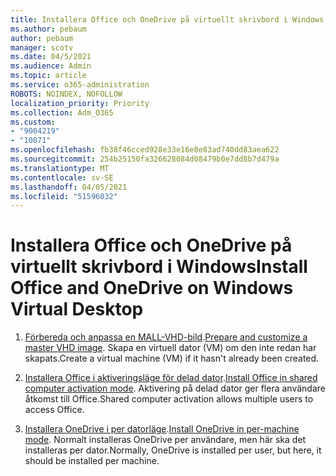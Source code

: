 ```yaml
---
title: Installera Office och OneDrive på virtuellt skrivbord i Windows
ms.author: pebaum
author: pebaum
manager: scotv
ms.date: 04/5/2021
ms.audience: Admin
ms.topic: article
ms.service: o365-administration
ROBOTS: NOINDEX, NOFOLLOW
localization_priority: Priority
ms.collection: Adm_O365
ms.custom:
- "9004219"
- "10871"
ms.openlocfilehash: fb38f46cced928e33e16e8e83ad740dd83aea622
ms.sourcegitcommit: 254b25150fa326628084d08479b0e7dd8b7d479a
ms.translationtype: MT
ms.contentlocale: sv-SE
ms.lasthandoff: 04/05/2021
ms.locfileid: "51596032"
---
```

# <a name="install-office-and-onedrive-on-windows-virtual-desktop"></a><span data-ttu-id="9f1f3-102">Installera Office och OneDrive på virtuellt skrivbord i Windows</span><span class="sxs-lookup"><span data-stu-id="9f1f3-102">Install Office and OneDrive on Windows Virtual Desktop</span></span>

1. <span data-ttu-id="9f1f3-103">[Förbereda och anpassa en MALL-VHD-bild](https://docs.microsoft.com/azure/virtual-desktop/set-up-customize-master-image).</span><span class="sxs-lookup"><span data-stu-id="9f1f3-103">[Prepare and customize a master VHD image](https://docs.microsoft.com/azure/virtual-desktop/set-up-customize-master-image).</span></span> <span data-ttu-id="9f1f3-104">Skapa en virtuell dator (VM) om den inte redan har skapats.</span><span class="sxs-lookup"><span data-stu-id="9f1f3-104">Create a virtual machine (VM) if it hasn't already been created.</span></span>

1. <span data-ttu-id="9f1f3-105">[Installera Office i aktiveringsläge för delad dator](https://docs.microsoft.com/azure/virtual-desktop/install-office-on-wvd-master-image#install-office-in-shared-computer-activation-mode).</span><span class="sxs-lookup"><span data-stu-id="9f1f3-105">[Install Office in shared computer activation mode](https://docs.microsoft.com/azure/virtual-desktop/install-office-on-wvd-master-image#install-office-in-shared-computer-activation-mode).</span></span> <span data-ttu-id="9f1f3-106">Aktivering på delad dator ger flera användare åtkomst till Office.</span><span class="sxs-lookup"><span data-stu-id="9f1f3-106">Shared computer activation allows multiple users to access Office.</span></span>

1. <span data-ttu-id="9f1f3-107">[Installera OneDrive i per datorläge](https://docs.microsoft.com/azure/virtual-desktop/install-office-on-wvd-master-image#install-onedrive-in-per-machine-mode).</span><span class="sxs-lookup"><span data-stu-id="9f1f3-107">[Install OneDrive in per-machine mode](https://docs.microsoft.com/azure/virtual-desktop/install-office-on-wvd-master-image#install-onedrive-in-per-machine-mode).</span></span> <span data-ttu-id="9f1f3-108">Normalt installeras OneDrive per användare, men här ska det installeras per dator.</span><span class="sxs-lookup"><span data-stu-id="9f1f3-108">Normally, OneDrive is installed per user, but here, it should be installed per machine.</span></span>